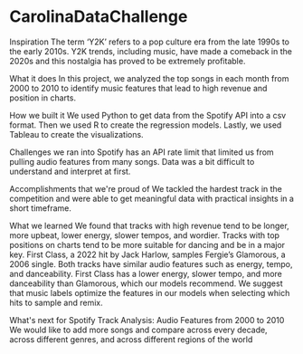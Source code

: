 # CarolinaDataChallenge

Inspiration The term ‘Y2K’ refers to a pop culture era from the late 1990s to the early 2010s. Y2K trends, including music, have made a comeback in the 2020s and this nostalgia has proved to be extremely profitable.

What it does In this project, we analyzed the top songs in each month from 2000 to 2010 to identify music features that lead to high revenue and position in charts.

How we built it We used Python to get data from the Spotify API into a csv format. Then we used R to create the regression models. Lastly, we used Tableau to create the visualizations.

Challenges we ran into Spotify has an API rate limit that limited us from pulling audio features from many songs. Data was a bit difficult to understand and interpret at first.

Accomplishments that we're proud of We tackled the hardest track in the competition and were able to get meaningful data with practical insights in a short timeframe.

What we learned We found that tracks with high revenue tend to be longer, more upbeat, lower energy, slower tempos, and wordier. Tracks with top positions on charts tend to be more suitable for dancing and be in a major key. First Class, a 2022 hit by Jack Harlow, samples Fergie’s Glamorous, a 2006 single. Both tracks have similar audio features such as energy, tempo, and danceability. First Class has a lower energy, slower tempo, and more danceability than Glamorous, which our models recommend. We suggest that music labels optimize the features in our models when selecting which hits to sample and remix.

What's next for Spotify Track Analysis: Audio Features from 2000 to 2010 We would like to add more songs and compare across every decade, across different genres, and across different regions of the world
